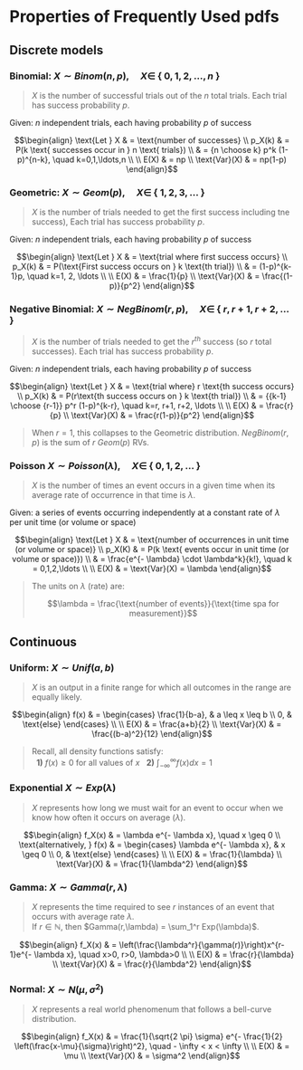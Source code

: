 # Properties of Frequently Used pdfs

## Discrete models

### Binomial: $X \sim Binom(n,p), \quad X \in$ { $0,1,2, \ldots, n$ }

> $X$ is the number of successful trials out of the $n$ total trials. Each trial has success probability $p$.

Given: $n$ independent trials, each having probability $p$ of success

$$\begin{align}
\text{Let } X & = \text{number of successes} \\
p_X(k) & = P(k \text{ successes occur in } n \text{ trials}) \\
& = {n \choose k} p^k (1-p)^{n-k}, \quad k=0,1,\ldots,n \\
\\
E(X) & = np \\
\text{Var}(X) & = np(1-p)
\end{align}$$

### Geometric: $X \sim Geom(p), \quad X \in$ { $1,2,3, \ldots$ }

> $X$ is the number of trials needed to get the first success including tne success), Each trial has success probability $p$.

Given: $n$ independent trials, each having probability $p$ of success

$$\begin{align}
\text{Let } X & = \text{trial where first success occurs} \\
p_X(k) & = P(\text{First success occurs on } k \text{th trial}) \\
& = (1-p)^{k-1}p, \quad k=1, 2, \ldots \\
\\
E(X) & = \frac{1}{p} \\
\text{Var}(X) & = \frac{(1-p)}{p^2}
\end{align}$$

### Negative Binomial: $X \sim NegBinom(r,p), \quad X \in$ { $r,r+1,r+2, \ldots$ }

> $X$ is the number of trials needed to get the $r^{th}$ success (so $r$ total successes). Each trial has success probability $p$.

Given: $n$ independent trials, each having probability $p$ of success

$$\begin{align}
\text{Let } X & = \text{trial where} r \text{th  success occurs} \\
p_X(k) & = P(r\text{th success occurs on } k \text{th trial}) \\
& = {{k-1} \choose {r-1}} p^r (1-p)^{k-r}, \quad k=r, r+1, r+2, \ldots \\
\\
E(X) & = \frac{r}{p} \\
\text{Var}(X) & = \frac{r(1-p)}{p^2}
\end{align}$$

> When $r=1$, this collapses to the Geometric distribution. $NegBinom(r,p)$ is the sum of $r$ $Geom(p)$ RVs.

### Poisson $X \sim Poisson(\lambda), \quad X \in$ { $0,1,2, \ldots$ }

> $X$ is the number of times an event occurs in a given time when its average rate of occurrence in that time is $\lambda$.

Given: a series of events occurring independently at a constant rate of $\lambda$ per unit time (or volume or space)

$$\begin{align}
\text{Let } X & = \text{number of occurrences in unit time (or volume or space)} \\
p_X(K) & = P(k \text{ events occur in unit time (or volume or space)}) \\
& = \frac{e^{- \lambda} \cdot \lambda^k}{k!}, \quad k = 0,1,2,\ldots \\
\\
E(X) & = \text{Var}(X) = \lambda 
\end{align}$$

> The units on $\lambda$ (rate) are:
>
> $$\lambda = \frac{\text{number of events}}{\text{time spa for measurement}}$$

## Continuous

### Uniform: $X \sim Unif(a,b)$

> $X$ is an output in a finite range for which all outcomes in the range are equally likely.

$$\begin{align}
f(x) & =
\begin{cases}
\frac{1}{b-a}, & a \leq x \leq b \\
0, & \text{else}
\end{cases} \\
\\
E(X) & = \frac{a+b}{2} \\
\text{Var}(X) & = \frac{(b-a)^2}{12}
\end{align}$$

> Recall, all density functions satisfy:  
> &nbsp; **1)** $f(x) \geq 0$ for all values of $x$
> &nbsp; **2)** $\int_{- \infty}^{\infty} f(x) dx = 1$

### Exponential $X \sim Exp(\lambda)$

> $X$ represents how long we must wait for an event to occur when we know how often it occurs on average $(\lambda)$.

$$\begin{align}
f_X(x) & = \lambda e^{- \lambda x}, \quad x \geq 0 \\
\text{alternatively, } f(x) & =
\begin{cases}
\lambda e^{- \lambda x}, & x \geq 0 \\
0, & \text{else}
\end{cases} \\
\\
E(X) & = \frac{1}{\lambda} \\
\text{Var}(X) & = \frac{1}{\lambda^2}
\end{align}$$


### Gamma: $X \sim Gamma(r, \lambda)$

> $X$ represents the time required to see $r$ instances of an event that occurs with average rate $\lambda$.  
> If $r \in \mathbb{N}$, then $Gamma(r,\lambda) = \sum_1^r Exp(\lambda)$.

$$\begin{align}
f_X(x) & = \left(\frac{\lambda^r}{\gamma(r)}\right)x^{r-1}e^{- \lambda x}, \quad x>0, r>0, \lambda>0 \\
\\
E(X) & = \frac{r}{\lambda} \\
\text{Var}(X) & = \frac{r}{\lambda^2}
\end{align}$$

### Normal: $X \sim N(\mu, \sigma^2)$

> $X$ represents a real world phenomenum that follows a bell-curve distribution.

$$\begin{align}
f_X(x) & = \frac{1}{\sqrt{2 \pi} \sigma} e^{- \frac{1}{2} \left(\frac{x-\mu}{\sigma}\right)^2}, \quad - \infty < x < \infty \\
\\
E(X) & = \mu \\
\text{Var}(X) & = \sigma^2
\end{align}$$


